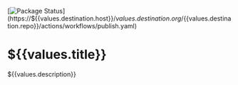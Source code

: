 [![Package Status](https://${{values.destination.host}}/${{values.destination.org}}/${{values.destination.repo}}/actions/workflows/publish.yaml/badge.svg)](https://${{values.destination.host}}/${{values.destination.org}}/${{values.destination.repo}}/actions/workflows/publish.yaml)


# ${{values.title}}

${{values.description}}
